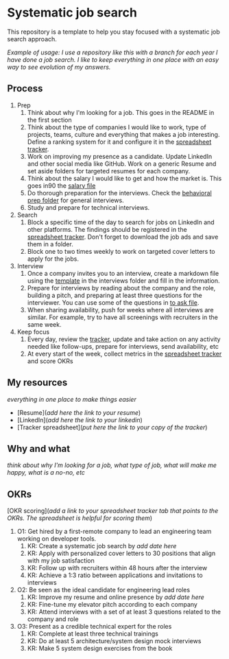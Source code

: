 # Systematic job search

This repository is a template to help you stay focused with a systematic job search approach.

_Example of usage: I use a repository like this with a branch for each year I have done a job search. I like to keep everything in one place with an easy way to see evolution of my answers._

## Process

1. Prep
   1. Think about why I'm looking for a job. This goes in the README in the first section
   1. Think about the type of companies I would like to work, type of projects, teams, culture and everything that makes a job interesting. Define a ranking system for it and configure it in the [spreadsheet tracker](https://docs.google.com/spreadsheets/d/1_w2W2ZdGwqK5nIuYSvIiPFztnPOjB1v1qNyJYimu2Ys/edit#gid=0).
   1. Work on improving my presence as a candidate. Update LinkedIn and other social media like GitHub. Work on a generic Resume and set aside folders for targeted resumes for each company.
   1. Think about the salary I would like to get and how the market is. This goes in90 the [salary file](salary.md) 
   1. Do thorough preparation for the interviews. Check the [behavioral prep folder](prep-behavioral) for general interviews.
   2. Study and prepare for technical interviews.   
2. Search
   1. Block a specific time of the day to search for jobs on LinkedIn and other platforms. The findings should be registered in the [spreadsheet tracker](https://docs.google.com/spreadsheets/d/1_w2W2ZdGwqK5nIuYSvIiPFztnPOjB1v1qNyJYimu2Ys/edit#gid=0). Don't forget to download the job ads and save them in a folder.
   2. Block one to two times weekly to work on targeted cover letters to apply for the jobs.
3. Interview
   1. Once a company invites you to an interview, create a markdown file using the [template](interviews/template.md) in the interviews folder and fill in the information.
   2. Prepare for interviews by reading about the company and the role, building a pitch, and preparing at least three questions for the interviewer. You can use some of the questions in [to ask file](interviews/to-ask.md).
   3. When sharing availability, push for weeks where all interviews are similar. For example, try to have all screenings with recruiters in the same week.
4. Keep focus
   1. Every day, review the [tracker](https://docs.google.com/spreadsheets/d/1gKXTja1VcNgjIWf87lD8t9K1BScISh3DsCu_0Ezzics), update and take action on any activity needed like follow-ups, prepare for interviews, send availability, etc
   2. At every start of the week, collect metrics in the [spreadsheet tracker](https://docs.google.com/spreadsheets/d/1gKXTja1VcNgjIWf87lD8t9K1BScISh3DsCu_0Ezzics) and score OKRs

## My resources

_everything in one place to make things easier_

- [Resume](_add here the link to your resume_)
- [LinkedIn](_add here the link to your linkedin_)
- [Tracker spreadsheet](_put here the link to your copy of the tracker_)

## Why and what

_think about why I'm looking for a job, what type of job, what will make me happy, what is a no-no, etc_

## OKRs

[OKR scoring](_add a link to your spreadsheet tracker tab that points to the OKRs. The spreadsheet is helpful for scoring them_)

1. O1: Get hired by a first-remote company to lead an engineering team working on developer tools. 
   1. KR: Create a systematic job search by _add date here_
   2. KR: Apply with personalized cover letters to 30 positions that align with my job satisfaction
   3. KR: Follow up with recruiters within 48 hours after the interview
   4. KR: Achieve a 1:3 ratio between applications and invitations to interviews
2. O2: Be seen as the ideal candidate for engineering lead roles
   1. KR: Improve my resume and online presence by _add date here_
   2. KR: Fine-tune my elevator pitch according to each company
   3. KR: Attend interviews with a set of at least 3 questions related to the company and role
3. O3: Present as a credible technical expert for the roles
   1. KR: Complete at least three technical trainings
   2. KR: Do at least 5 architecture/system design mock interviews
   3. KR: Make 5 system design exercises from the book
